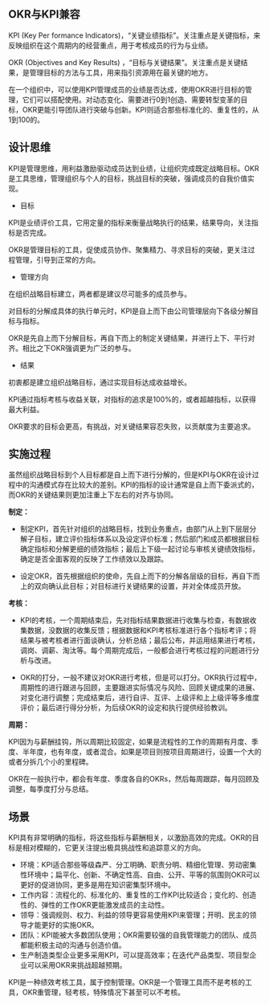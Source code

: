## OKR与KPI兼容

KPI (Key Per formance Indicators)，“关键业绩指标”。关注重点是关键指标，来反映组织在这个周期内的经营重点，用于考核成员的行为与业绩。

OKR (Objectives and Key Results) ，“目标与关键结果”。关注重点是关键结果，是管理目标的方法与工具，用来指引资源用在最关键的地方。

在一个组织中，可以使用KPI管理成员的业绩是否达成，使用OKR进行目标的管理，它们可以搭配使用。对动态变化、需要进行0到1创造、需要转型变革的目标，OKR更能引导团队进行突破与创新。KPI则适合那些标准化的、重复性的，从1到100的。

## 设计思维

KPI是管理思维，用利益激励驱动成员达到业绩，让组织完成既定战略目标。OKR是工具思维，管理组织与个人的目标，挑战目标的突破，强调成员的自我价值实现。

- 目标

KPI是业绩评价工具，它用定量的指标来衡量战略执行的结果，结果导向，关注指标是否完成。

OKR是管理目标的工具，促使成员协作、聚集精力、寻求目标的突破，更关注过程管理，引导到正常的方向。

- 管理方向

在组织战略目标建立，两者都是建议尽可能多的成员参与。

对目标的分解成具体的执行单元时，KPI是自上而下由公司管理层向下各级分解目标与指标。

OKR是先自上而下分解目标，再自下而上的制定关键结果，并进行上下、平行对齐。相比之下OKR强调更为广泛的参与。

- 结果

初衷都是建立组织战略目标，通过实现目标达成收益增长。

KPI通过指标考核与收益关联，对指标的追求是100%的，或者超越指标，以获得最大利益。

OKR要求的目标会更高，有挑战，对关键结果容忍失败，以贡献度为主要追求。

## 实施过程

虽然组织战略目标到个人目标都是自上而下进行分解的，但是KPI与OKR在设计过程中的沟通模式存在比较大的差别。KPI的指标的设计通常是自上而下委派式的，而OKR的关键结果则更加注重上下左右的对齐与协同。

**制定：**

- 制定KPI，首先针对组织的战略目标，找到业务重点，由部门从上到下层层分解子目标，建立评价指标体系以及设定评价标准；然后部门和成员都根据目标确定指标和分解更细的绩效指标；最后上下级一起讨论与审核关键绩效指标，确定是否全面客观的反映了工作绩效以及跟踪。

- 设定OKR，首先根据组织的使命，先自上而下的分解各层级的目标，再自下而上的双向确认此目标；对目标进行关键结果的设置，并对全体成员开放。

**考核：**

- KPI的考核，一个周期结束后，先对指标结果数据进行收集与检查，有数据收集数据，没数据的收集反馈；根据数据和KPI考核标准进行各个指标考评；将结果与被考核者进行面谈确认，分析总结；最后公布，并运用结果进行考核，调岗、调薪、淘汰等。每个周期完成后，一般都会进行考核过程的问题进行分析与改进。

- OKR的打分，一般不建议对OKR进行考核，但是可以打分。OKR执行过程中，周期性的进行跟进与回顾，主要跟进实际情况与风险、回顾关键成果的进展、对变化进行调整；完成结束后，进行自评、互评、上级评和上上级评等多维度评价；最后进行得分分析，为后续OKR的设定和执行提供经验教训。

**周期：**

KPI因为与薪酬挂钩，所以周期比较固定，如果是流程性的工作的周期有月度、季度、半年度，也有年度，或者混合。如果是项目则按项目周期进行，设置一个大的或者分拆几个小的里程碑。

OKR在一般执行中，都会有年度、季度各自的OKRs，然后每周跟踪，每月回顾及调整，每季度打分与总结。

## 场景

KPI具有非常明确的指标，将这些指标与薪酬相关，以激励高效的完成。OKR的目标是相对模糊的，它更关注提出极具挑战性和追踪意义的方向。

- 环境：KPI适合那些等级森严、分工明确、职责分明、精细化管理、劳动密集性环境中；扁平化、创新、不确定性高、自由、公开、平等的氛围则OKR可以更好的促进协同，更多是用在知识密集型环境中。
- 工作内容：流程化的、标准化的、重复性的工作KPI比较适合；变化的、创造性的、弹性的工作OKR更能激发成员的主动性。
- 领导：强调规则、权力、利益的领导更容易使用KPI来管理；开明、民主的领导才能更好的实施OKR。
- 团队：KPI能被大多数团队使用；OKR需要较强的自我管理能力的团队、成员都能积极主动的沟通与创造价值。
- 生产制造类型企业更多采用KPI，可以提高效率；在迭代产品类型、项目型企业可以采用OKR来挑战超越预期。

KPI是一种绩效考核工具，属于控制管理。OKR是一个管理工具而不是考核的工具，OKR重管理，轻考核，特殊情况下甚至可以不考核。

